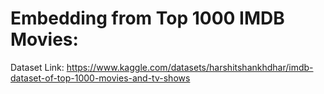 # Embedding from Top 1000 IMDB Movies:

Dataset Link: https://www.kaggle.com/datasets/harshitshankhdhar/imdb-dataset-of-top-1000-movies-and-tv-shows